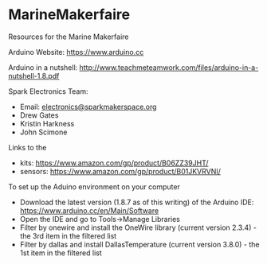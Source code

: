 # MarineMakerfaire
Resources for the Marine Makerfaire

Arduino Website: https://www.arduino.cc

Arduino in a nutshell: http://www.teachmeteamwork.com/files/arduino-in-a-nutshell-1.8.pdf

Spark Electronics Team:
* Email: electronics@sparkmakerspace.org
* Drew Gates
* Kristin Harkness
* John Scimone

Links to the
* kits: https://www.amazon.com/gp/product/B06ZZ39JHT/
* sensors: https://www.amazon.com/gp/product/B01JKVRVNI/

To set up the Aduino environment on your computer
* Download the latest version (1.8.7 as of this writing) of the Arduino IDE: https://www.arduino.cc/en/Main/Software
* Open the IDE and go to Tools->Manage Libraries
* Filter by onewire and install the OneWire library (current version 2.3.4) - the 3rd item in the filtered list
* Filter by dallas and install DallasTemperature (current version 3.8.0) - the 1st item in the filtered list
